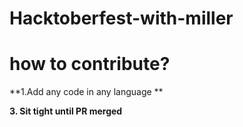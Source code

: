 # Hacktoberfest-with-miller

# how to contribute?

**1.Add any code in any language **

**3. Sit tight until PR merged**
